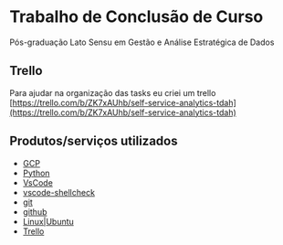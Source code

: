 # Trabalho de Conclusão de Curso

Pós-graduação Lato Sensu em Gestão e Análise Estratégica de Dados 

## Trello

Para ajudar na organização das tasks eu criei um trello
[https://trello.com/b/ZK7xAUhb/self-service-analytics-tdah](https://trello.com/b/ZK7xAUhb/self-service-analytics-tdah)


## Produtos/serviços utilizados

- [GCP](https://cloud.google.com/) 
- [Python](https://www.python.org/) 
- [VsCode](https://code.visualstudio.com/) 
- [vscode-shellcheck](https://marketplace.visualstudio.com/items?itemName=timonwong.shellcheck) 
- [git](https://git-scm.com/) 
- [github](https://github.com/) 
- [Linux|Ubuntu](https://ubuntu.com/) 
- [Trello](https://trello.com/) 
